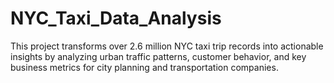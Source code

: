 # NYC_Taxi_Data_Analysis
This project transforms over 2.6 million NYC taxi trip records into actionable insights by analyzing urban traffic patterns, customer behavior, and key business metrics for city planning and transportation companies.
